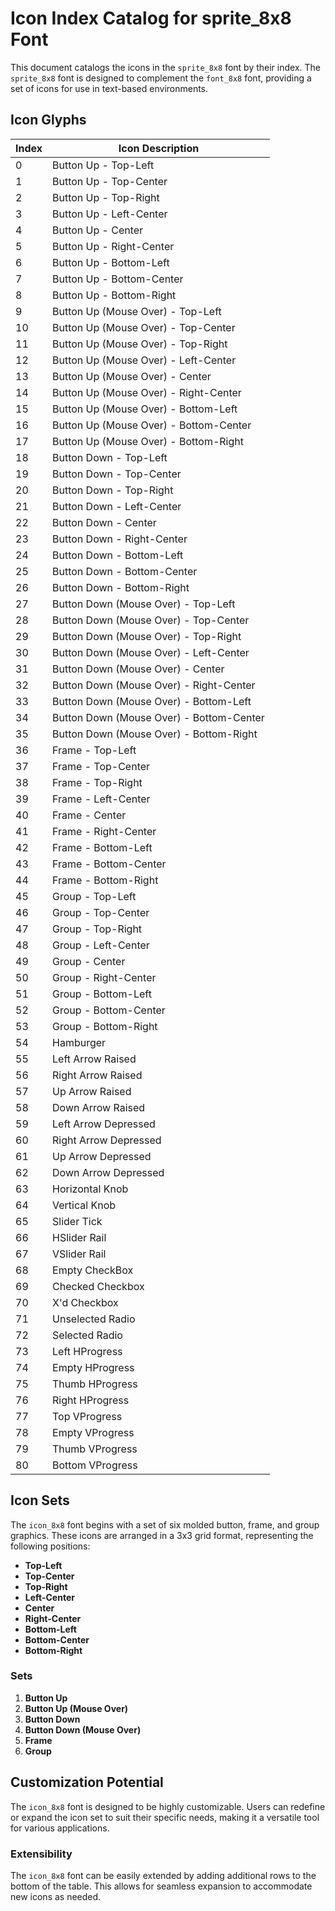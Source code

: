 # Icon Index Catalog for sprite_8x8 Font

This document catalogs the icons in the `sprite_8x8` font by their index. The `sprite_8x8` font is designed to complement the `font_8x8` font, providing a set of icons for use in text-based environments.

## Icon Glyphs

| Index | Icon Description          |
|-------|---------------------------|
| 0     | Button Up - Top-Left      |
| 1     | Button Up - Top-Center    |
| 2     | Button Up - Top-Right     |
| 3     | Button Up - Left-Center   |
| 4     | Button Up - Center        |
| 5     | Button Up - Right-Center  |
| 6     | Button Up - Bottom-Left   |
| 7     | Button Up - Bottom-Center |
| 8     | Button Up - Bottom-Right  |
| 9     | Button Up (Mouse Over) - Top-Left      |
| 10    | Button Up (Mouse Over) - Top-Center    |
| 11    | Button Up (Mouse Over) - Top-Right     |
| 12    | Button Up (Mouse Over) - Left-Center   |
| 13    | Button Up (Mouse Over) - Center        |
| 14    | Button Up (Mouse Over) - Right-Center  |
| 15    | Button Up (Mouse Over) - Bottom-Left   |
| 16    | Button Up (Mouse Over) - Bottom-Center |
| 17    | Button Up (Mouse Over) - Bottom-Right  |
| 18    | Button Down - Top-Left      |
| 19    | Button Down - Top-Center    |
| 20    | Button Down - Top-Right     |
| 21    | Button Down - Left-Center   |
| 22    | Button Down - Center        |
| 23    | Button Down - Right-Center  |
| 24    | Button Down - Bottom-Left   |
| 25    | Button Down - Bottom-Center |
| 26    | Button Down - Bottom-Right  |
| 27    | Button Down (Mouse Over) - Top-Left      |
| 28    | Button Down (Mouse Over) - Top-Center    |
| 29    | Button Down (Mouse Over) - Top-Right     |
| 30    | Button Down (Mouse Over) - Left-Center   |
| 31    | Button Down (Mouse Over) - Center        |
| 32    | Button Down (Mouse Over) - Right-Center  |
| 33    | Button Down (Mouse Over) - Bottom-Left   |
| 34    | Button Down (Mouse Over) - Bottom-Center |
| 35    | Button Down (Mouse Over) - Bottom-Right  |
| 36    | Frame - Top-Left      |
| 37    | Frame - Top-Center    |
| 38    | Frame - Top-Right     |
| 39    | Frame - Left-Center   |
| 40    | Frame - Center        |
| 41    | Frame - Right-Center  |
| 42    | Frame - Bottom-Left   |
| 43    | Frame - Bottom-Center |
| 44    | Frame - Bottom-Right  |
| 45    | Group - Top-Left      |
| 46    | Group - Top-Center    |
| 47    | Group - Top-Right     |
| 48    | Group - Left-Center   |
| 49    | Group - Center        |
| 50    | Group - Right-Center  |
| 51    | Group - Bottom-Left   |
| 52    | Group - Bottom-Center |
| 53    | Group - Bottom-Right  |
| 54    | Hamburger                 |
| 55    | Left Arrow Raised         |
| 56    | Right Arrow Raised        |
| 57    | Up Arrow Raised           |
| 58    | Down Arrow Raised         |
| 59    | Left Arrow Depressed      |
| 60    | Right Arrow Depressed     |
| 61    | Up Arrow Depressed        |
| 62    | Down Arrow Depressed      |
| 63    | Horizontal Knob           |
| 64    | Vertical Knob             |
| 65    | Slider Tick               |
| 66    | HSlider Rail              |
| 67    | VSlider Rail              |
| 68    | Empty CheckBox            |
| 69    | Checked Checkbox          |
| 70    | X'd Checkbox              |
| 71    | Unselected Radio          |
| 72    | Selected Radio            |
| 73    | Left HProgress            |
| 74    | Empty HProgress           |
| 75    | Thumb HProgress           |
| 76    | Right HProgress           |
| 77    | Top VProgress             |
| 78    | Empty VProgress           |
| 79    | Thumb VProgress           |
| 80    | Bottom VProgress          |

## Icon Sets

The `icon_8x8` font begins with a set of six molded button, frame, and group graphics. These icons are arranged in a 3x3 grid format, representing the following positions:

- **Top-Left**
- **Top-Center**
- **Top-Right**
- **Left-Center**
- **Center**
- **Right-Center**
- **Bottom-Left**
- **Bottom-Center**
- **Bottom-Right**

### Sets

1. **Button Up**
2. **Button Up (Mouse Over)**
3. **Button Down**
4. **Button Down (Mouse Over)**
5. **Frame**
6. **Group**

## Customization Potential

The `icon_8x8` font is designed to be highly customizable. Users can redefine or expand the icon set to suit their specific needs, making it a versatile tool for various applications.

### Extensibility

The `icon_8x8` font can be easily extended by adding additional rows to the bottom of the table. This allows for seamless expansion to accommodate new icons as needed.
